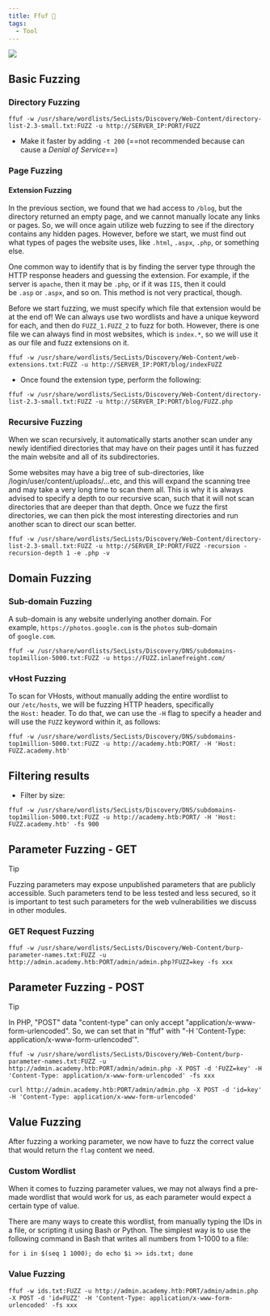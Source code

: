 ```yaml
---
title: Ffuf 🐳
tags:
  - Tool
---
```

![](Pasted%20image%2020240723081453.png)
## Basic Fuzzing

### Directory Fuzzing

```shell
ffuf -w /usr/share/wordlists/SecLists/Discovery/Web-Content/directory-list-2.3-small.txt:FUZZ -u http://SERVER_IP:PORT/FUZZ
```

- Make it faster by adding `-t 200` (==not recommended because can cause a *Denial of Service*==)

### Page Fuzzing

#### Extension Fuzzing

In the previous section, we found that we had access to `/blog`, but the directory returned an empty page, and we cannot manually locate any links or pages. So, we will once again utilize web fuzzing to see if the directory contains any hidden pages. However, before we start, we must find out what types of pages the website uses, like `.html`, `.aspx`, `.php`, or something else.

One common way to identify that is by finding the server type through the HTTP response headers and guessing the extension. For example, if the server is `apache`, then it may be `.php`, or if it was `IIS`, then it could be `.asp` or `.aspx`, and so on. This method is not very practical, though.

Before we start fuzzing, we must specify which file that extension would be at the end of! We can always use two wordlists and have a unique keyword for each, and then do `FUZZ_1.FUZZ_2` to fuzz for both. However, there is one file we can always find in most websites, which is `index.*`, so we will use it as our file and fuzz extensions on it.

```shell
ffuf -w /usr/share/wordlists/SecLists/Discovery/Web-Content/web-extensions.txt:FUZZ -u http://SERVER_IP:PORT/blog/indexFUZZ
```

- Once found the extension type, perform the following:

```shell
ffuf -w /usr/share/wordlists/SecLists/Discovery/Web-Content/directory-list-2.3-small.txt:FUZZ -u http://SERVER_IP:PORT/blog/FUZZ.php
```
### Recursive Fuzzing

When we scan recursively, it automatically starts another scan under any newly identified directories that may have on their pages until it has fuzzed the main website and all of its subdirectories.

Some websites may have a big tree of sub-directories, like /login/user/content/uploads/...etc, and this will expand the scanning tree and may take a very long time to scan them all. This is why it is always advised to specify a depth to our recursive scan, such that it will not scan directories that are deeper than that depth. Once we fuzz the first directories, we can then pick the most interesting directories and run another scan to direct our scan better.

```shell
ffuf -w /usr/share/wordlists/SecLists/Discovery/Web-Content/directory-list-2.3-small.txt:FUZZ -u http://SERVER_IP:PORT/FUZZ -recursion -recursion-depth 1 -e .php -v
```

## Domain Fuzzing
### Sub-domain Fuzzing


A sub-domain is any website underlying another domain. For example, `https://photos.google.com` is the `photos` sub-domain of `google.com`.

```shell
ffuf -w /usr/share/wordlists/SecLists/Discovery/DNS/subdomains-top1million-5000.txt:FUZZ -u https://FUZZ.inlanefreight.com/
```

### vHost Fuzzing

To scan for VHosts, without manually adding the entire wordlist to our `/etc/hosts`, we will be fuzzing HTTP headers, specifically the `Host:` header. To do that, we can use the `-H` flag to specify a header and will use the `FUZZ` keyword within it, as follows:

```shell
ffuf -w /usr/share/wordlists/SecLists/Discovery/DNS/subdomains-top1million-5000.txt:FUZZ -u http://academy.htb:PORT/ -H 'Host: FUZZ.academy.htb'
```

## Filtering results

- Filter by size:

```shell
ffuf -w /usr/share/wordlists/SecLists/Discovery/DNS/subdomains-top1million-5000.txt:FUZZ -u http://academy.htb:PORT/ -H 'Host: FUZZ.academy.htb' -fs 900
```

## Parameter Fuzzing - GET

>[!Tip]
>Fuzzing parameters may expose unpublished parameters that are publicly accessible. Such parameters tend to be less tested and less secured, so it is important to test such parameters for the web vulnerabilities we discuss in other modules.

### GET Request Fuzzing

```shell
ffuf -w /usr/share/wordlists/SecLists/Discovery/Web-Content/burp-parameter-names.txt:FUZZ -u http://admin.academy.htb:PORT/admin/admin.php?FUZZ=key -fs xxx
```

## Parameter Fuzzing - POST

>[!Tip]
>In PHP, "POST" data "content-type" can only accept "application/x-www-form-urlencoded". So, we can set that in "ffuf" with "-H 'Content-Type: application/x-www-form-urlencoded'".

```shell
ffuf -w /usr/share/wordlists/SecLists/Discovery/Web-Content/burp-parameter-names.txt:FUZZ -u http://admin.academy.htb:PORT/admin/admin.php -X POST -d 'FUZZ=key' -H 'Content-Type: application/x-www-form-urlencoded' -fs xxx
```

```shell
curl http://admin.academy.htb:PORT/admin/admin.php -X POST -d 'id=key' -H 'Content-Type: application/x-www-form-urlencoded'
```

## Value Fuzzing

After fuzzing a working parameter, we now have to fuzz the correct value that would return the `flag` content we need. 

### Custom Wordlist

When it comes to fuzzing parameter values, we may not always find a pre-made wordlist that would work for us, as each parameter would expect a certain type of value.

There are many ways to create this wordlist, from manually typing the IDs in a file, or scripting it using Bash or Python. The simplest way is to use the following command in Bash that writes all numbers from 1-1000 to a file:

```shell
for i in $(seq 1 1000); do echo $i >> ids.txt; done
```

### Value Fuzzing

```shell
ffuf -w ids.txt:FUZZ -u http://admin.academy.htb:PORT/admin/admin.php -X POST -d 'id=FUZZ' -H 'Content-Type: application/x-www-form-urlencoded' -fs xxx
```